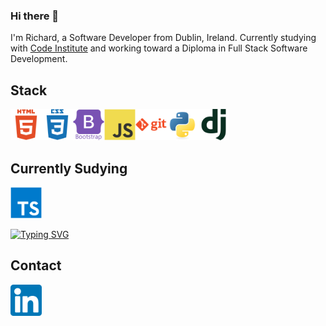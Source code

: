 ### Hi there 👋

I'm Richard, a Software Developer from Dublin, Ireland. Currently studying with [Code Institute](https://codeinstitute.net/ie/) and working toward a Diploma in Full Stack Software Development.

## Stack

<img src="https://github.com/devicons/devicon/blob/master/icons/html5/html5-plain-wordmark.svg" alt="HTML logo" width="50px" height="50px" /><img src="https://github.com/devicons/devicon/blob/master/icons/css3/css3-plain-wordmark.svg" alt="CSS logo" width="50px" height="50px" /><img src="https://github.com/devicons/devicon/blob/master/icons/bootstrap/bootstrap-plain-wordmark.svg" alt="Bootstrap logo" height="50px" width="50px" /><img
src="https://github.com/devicons/devicon/blob/master/icons/javascript/javascript-original.svg" alt="JavaScript logo" width="50px" height="50px" /><img
src="https://github.com/devicons/devicon/blob/master/icons/git/git-plain-wordmark.svg" alt="git logo" width="50px" height="50px" /><img src="https://github.com/devicons/devicon/blob/master/icons/python/python-original.svg" alt="python logo" width="50px" height="50px" /><img src="https://github.com/devicons/devicon/blob/master/icons/django/django-plain.svg" alt="django logo" width="50px" height="50px" />                           

## Currently Sudying
<img src="https://github.com/devicons/devicon/blob/master/icons/typescript/typescript-original.svg" alt="typescript logo" width="50px" height="50px" />     

[![Typing SVG](https://readme-typing-svg.herokuapp.com?lines=Code+Institute+Student;Always+learning)](https://git.iotyping-svg)                                                                                                                                                  
                                                                                                                                                    
## Contact
[<img src="assets/images/linedin_logo.png" alt="CSS logo" width="50px" height="50px">](https://www.linkedin.com/in/richardsherry1/)


<!--
**sherryrich/sherryrich** is a ✨ _special_ ✨ repository because its `README.md` (this file) appears on your GitHub profile.

Here are some ideas to get you started:

- 🔭 I’m currently working on ...
- 🌱 I’m currently learning ...
- 👯 I’m looking to collaborate on ...
- 🤔 I’m looking for help with ...
- 💬 Ask me about ...
- 📫 How to reach me: ...
- 😄 Pronouns: ...
- ⚡ Fun fact: ...
-->
